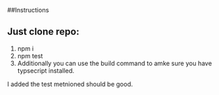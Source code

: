 ##Instructions

## Just clone repo:
1. npm i
2. npm test
3. Additionally you can use the build command to amke sure you have typsecript installed.


I added the test metnioned should be good.
